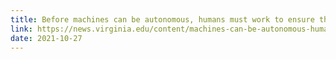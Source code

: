 ```yaml
---
title: Before machines can be autonomous, humans must work to ensure their safety
link: https://news.virginia.edu/content/machines-can-be-autonomous-humans-must-work-ensure-their-safety
date: 2021-10-27
---
```

